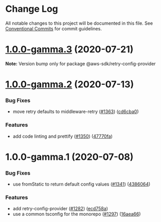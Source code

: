 # Change Log

All notable changes to this project will be documented in this file.
See [Conventional Commits](https://conventionalcommits.org) for commit guidelines.

# [1.0.0-gamma.3](https://github.com/aws/aws-sdk-js-v3/compare/@aws-sdk/retry-config-provider@1.0.0-gamma.2...@aws-sdk/retry-config-provider@1.0.0-gamma.3) (2020-07-21)

**Note:** Version bump only for package @aws-sdk/retry-config-provider





# [1.0.0-gamma.2](https://github.com/aws/aws-sdk-js-v3/compare/@aws-sdk/retry-config-provider@1.0.0-gamma.1...@aws-sdk/retry-config-provider@1.0.0-gamma.2) (2020-07-13)


### Bug Fixes

* move retry defaults to middleware-retry ([#1363](https://github.com/aws/aws-sdk-js-v3/issues/1363)) ([cd6cba0](https://github.com/aws/aws-sdk-js-v3/commit/cd6cba08a00e11f4840a080c2318a4af84cfc114))


### Features

* add code linting and prettify ([#1350](https://github.com/aws/aws-sdk-js-v3/issues/1350)) ([47770fa](https://github.com/aws/aws-sdk-js-v3/commit/47770fa493c3405f193069cd18319882529ff484))





# 1.0.0-gamma.1 (2020-07-08)


### Bug Fixes

* use fromStatic to return default config values ([#1341](https://github.com/aws/aws-sdk-js-v3/issues/1341)) ([4386064](https://github.com/aws/aws-sdk-js-v3/commit/438606447d69b60a417dbe9c2aea110cd8277e41))


### Features

* add retry-config-provider ([#1282](https://github.com/aws/aws-sdk-js-v3/issues/1282)) ([ecd758a](https://github.com/aws/aws-sdk-js-v3/commit/ecd758a99bb56eaee926f72ba7c783cae8169568))
* use a common tsconfig for the monorepo ([#1297](https://github.com/aws/aws-sdk-js-v3/issues/1297)) ([16aea66](https://github.com/aws/aws-sdk-js-v3/commit/16aea66d1fc5386680d3e6da9b7dcde78e178bd3))
